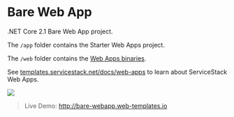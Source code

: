 # Bare Web App

.NET Core 2.1 Bare Web App project.

The `/app` folder contains the Starter Web Apps project.

The `/web` folder contains the [Web Apps binaries](https://github.com/NetCoreWebApps/Web).

See [templates.servicestack.net/docs/web-apps](http://templates.servicestack.net/docs/web-apps) to learn about ServiceStack Web Apps.

[![](http://templates.servicestack.net/assets/img/screenshots/bare.png)](http://bare-webapp.web-templates.io)

> Live Demo: http://bare-webapp.web-templates.io
